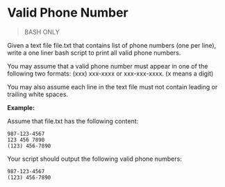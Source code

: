 # Valid Phone Number
> BASH ONLY

Given a text file file.txt that contains list of phone numbers (one per line), write a one liner bash script to print all valid phone numbers.

You may assume that a valid phone number must appear in one of the following two formats: (xxx) xxx-xxxx or xxx-xxx-xxxx. (x means a digit)

You may also assume each line in the text file must not contain leading or trailing white spaces.

**Example:**

Assume that file.txt has the following content:

```
987-123-4567
123 456 7890
(123) 456-7890
```
Your script should output the following valid phone numbers:

```
987-123-4567
(123) 456-7890
```